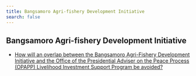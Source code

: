 ```yaml
---
title: Bangsamoro Agri-fishery Development Initiative
search: false
---
```


## Bangsamoro Agri-fishery Development Initiative


 - [How will an overlap between the Bangsamoro Agri-Fishery Development Initiative and the Office of the Presidential Adviser on the Peace Process (OPAPP) Livelihood Investment Support Program be avoided?](/fy-2022-plan-and-budget/bangsamoro-agri-fishery-development-initiative/how-will-an-overlap-between-the-bangsamoro-agri-fishery-development-initiative-and-the-office-of-the)
    
